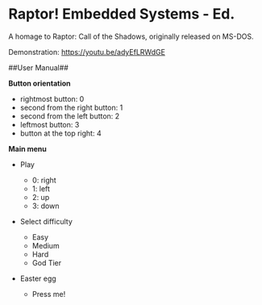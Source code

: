 # Raptor! Embedded Systems - Ed.
A homage to Raptor: Call of the Shadows, originally released on MS-DOS.

Demonstration: https://youtu.be/adyEfLRWdGE

##User Manual##

**Button orientation**

* rightmost button: 0
* second from the right button: 1
* second from the left button: 2
* leftmost button: 3
* button at the top right: 4

**Main menu**

* Play
	* 0: right
	* 1: left
	* 2: up
	* 3: down

* Select difficulty
	* Easy
	* Medium
	* Hard
	* God Tier

* Easter egg
	* Press me!



